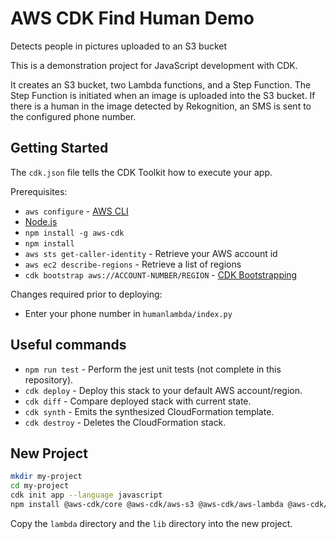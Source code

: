 # AWS CDK Find Human Demo

Detects people in pictures uploaded to an S3 bucket

This is a demonstration project for JavaScript development with CDK.

It creates an S3 bucket, two Lambda functions, and a Step Function. The Step Function is initiated
when an image is uploaded into the S3 bucket. If there is a human in the image detected by Rekognition,
an SMS is sent to the configured phone number.

## Getting Started

The `cdk.json` file tells the CDK Toolkit how to execute your app.

Prerequisites:

* `aws configure` - [AWS CLI](https://docs.aws.amazon.com/cli/latest/userguide/cli-chap-install.html)
* [Node.js](https://nodejs.org/en/)
* `npm install -g aws-cdk`
* `npm install`
* `aws sts get-caller-identity` - Retrieve your AWS account id
* `aws ec2 describe-regions` - Retrieve a list of regions
* `cdk bootstrap aws://ACCOUNT-NUMBER/REGION` - [CDK Bootstrapping](https://docs.aws.amazon.com/cdk/latest/guide/bootstrapping.html)

Changes required prior to deploying:

* Enter your phone number in `humanlambda/index.py`

## Useful commands

 * `npm run test` - Perform the jest unit tests (not complete in this repository).
 * `cdk deploy` - Deploy this stack to your default AWS account/region.
 * `cdk diff` - Compare deployed stack with current state.
 * `cdk synth` - Emits the synthesized CloudFormation template.
 * `cdk destroy` - Deletes the CloudFormation stack.

## New Project

```bash
mkdir my-project
cd my-project
cdk init app --language javascript
npm install @aws-cdk/core @aws-cdk/aws-s3 @aws-cdk/aws-lambda @aws-cdk/aws-lambda-event-sources @aws-cdk/aws-stepfunctions @aws-cdk/aws-stepfunctions-tasks
```

Copy the `lambda` directory and the `lib` directory into the new project.


